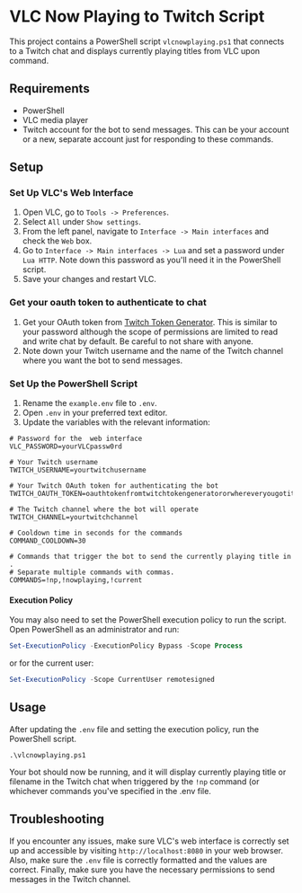 # VLC Now Playing to Twitch Script

This project contains a PowerShell script `vlcnowplaying.ps1` that connects to a Twitch chat and displays currently playing titles from VLC upon command.

## Requirements

- PowerShell
- VLC media player
- Twitch account for the bot to send messages. This can be your account or a new, separate account just for responding to these commands.

## Setup

### Set Up VLC's Web Interface

1. Open VLC, go to `Tools -> Preferences`.
2. Select `All` under `Show settings`.
3. From the left panel, navigate to `Interface -> Main interfaces` and check the `Web` box.
4. Go to `Interface -> Main interfaces -> Lua` and set a password under `Lua HTTP`. Note down this password as you'll need it in the PowerShell script.
5. Save your changes and restart VLC.

### Get your oauth token to authenticate to chat

1. Get your OAuth token from [Twitch Token Generator](https://twitchtokengenerator.com/). This is similar to your password although the scope of permissions are limited to read and write chat by default. Be careful to not share with anyone.
2. Note down your Twitch username and the name of the Twitch channel where you want the bot to send messages.

### Set Up the PowerShell Script

1. Rename the `example.env` file to `.env`.
2. Open `.env` in your preferred text editor.
3. Update the variables with the relevant information:

```
# Password for the  web interface
VLC_PASSWORD=yourVLCpassw0rd

# Your Twitch username
TWITCH_USERNAME=yourtwitchusername

# Your Twitch OAuth token for authenticating the bot
TWITCH_OAUTH_TOKEN=oauthtokenfromtwitchtokengeneratororwhereveryougotit

# The Twitch channel where the bot will operate
TWITCH_CHANNEL=yourtwitchchannel

# Cooldown time in seconds for the commands
COMMAND_COOLDOWN=30

# Commands that trigger the bot to send the currently playing title in .
# Separate multiple commands with commas.
COMMANDS=!np,!nowplaying,!current

```

#### Execution Policy

You may also need to set the PowerShell execution policy to run the script. Open PowerShell as an administrator and run:

```powershell
Set-ExecutionPolicy -ExecutionPolicy Bypass -Scope Process
```

or for the current user:

```powershell
Set-ExecutionPolicy -Scope CurrentUser remotesigned
```

## Usage

After updating the `.env` file and setting the execution policy, run the PowerShell script.

```
.\vlcnowplaying.ps1
```

Your bot should now be running, and it will display currently playing  title or filename in the Twitch chat when triggered by the `!np` command (or whichever commands you've specified in the .env file.



## Troubleshooting

If you encounter any issues, make sure VLC's web interface is correctly set up and accessible by visiting `http://localhost:8080` in your web browser. Also, make sure the `.env` file is correctly formatted and the values are correct. Finally, make sure you have the necessary permissions to send messages in the Twitch channel.
